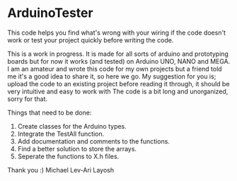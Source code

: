 # ArduinoTester
This code helps you find what's wrong with your wiring if the code doesn't work or test your project quickly before writing the code.

This is a work in progress.
It is made for all sorts of arduino and prototyping boards but for now it works (and tested) on Arduino UNO, NANO and MEGA.
I am an amateur and wrote this code for my own projects but a friend told me it's a good idea to share it, so here we go.
My suggestion for you is; upload the code to an existing project before reading it through, it should be very intuitive and easy to work with
The code is a bit long and unorganized, sorry for that.

Things that need to be done:
1. Create classes for the Arduino types.
2. Integrate the TestAll function.
3. Add documentation and comments to the functions.
4. Find a better solution to store the arrays.
5. Seperate the functions to X.h files.

Thank you :)
Michael Lev-Ari Layosh
